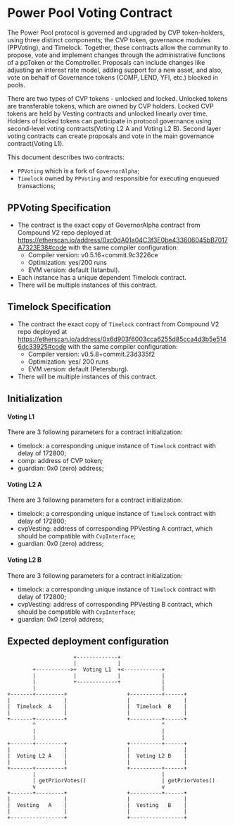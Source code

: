 # Power Pool Voting Contract

The Power Pool protocol is governed and upgraded by CVP token-holders, using three distinct components; the CVP token, governance modules (PPVoting), and Timelock. Together, these contracts allow the community to propose, vote and implement changes through the administrative functions of a ppToken or the Comptroller. 
Proposals can include changes like adjusting an interest rate model, adding support for a new asset, and also, vote on behalf of Governance tokens (COMP, LEND, YFI, etc.) blocked in pools.

There are two types of CVP tokens - unlocked and locked. Unlocked tokens are transferable tokens, which are owned by CVP holders. Locked CVP tokens are held by Vesting contracts and unlocked linearly over time. 
Holders of locked tokens can participate in protocol governance using second-level voting contracts(Voting L2 A and Voting L2 B). Second layer voting contracts can create proposals and vote in the main governance contract(Voting L1).

This document describes two contracts:
* `PPVoting` which is a fork of `GovernorAlpha`;
* `Timelock` owned by `PPVoting` and responsible for executing enqueued transactions;

## PPVoting Specification

* The contract is the exact copy of GovernorAlpha contract from Compound V2 repo deployed at
https://etherscan.io/address/0xc0dA01a04C3f3E0be433606045bB7017A7323E38#code with the same
compiler configuration:
    * Compiler version: v0.5.16+commit.9c3226ce
    * Optimization: yes/200 runs
    * EVM version: default (Istanbul).
* Each instance has a unique dependent Timelock contract.
* There will be multiple instances of this contract.

## Timelock Specification

* The contract the exact copy of `Timelock` contract from Compound V2 repo deployed at
https://etherscan.io/address/0x6d903f6003cca6255d85cca4d3b5e5146dc33925#code with the same
compiler configuration:
    * Compiler version: v0.5.8+commit.23d335f2
    * Optimization: yes/ 200 runs
    * EVM version: default (Petersburg).
* There will be multiple instances of this contract.

## Initialization

#### Voting L1

There are 3 following parameters for a contract initialization:
* timelock: a corresponding unique instance of `Timelock` contract with delay of 172800;
* comp: address of CVP token;
* guardian: 0x0 (zero) address;

#### Voting L2 A

There are 3 following parameters for a contract initialization:
* timelock: a corresponding unique instance of `Timelock` contract with delay of 172800;
* cvpVesting: address of corresponding PPVesting A contract, which should be compatible with `CvpInterface`;
* guardian: 0x0 (zero) address;

#### Voting L2 B

There are 3 following parameters for a contract initialization:
* timelock: a corresponding unique instance of `Timelock` contract with delay of 172800;
* cvpVesting: address of corresponding PPVesting B contract, which should be compatible with `CvpInterface`;
* guardian: 0x0 (zero) address;

## Expected deployment configuration
```
                     +-------------+
                     |             |
        +----------->+  Voting L1  +<------------+
        |            |             |             |
        |            +-------------+             |
        |                                        |
+-------+---------+                   +----------+------+
|                 |                   |                 |
|  Timelock  A    |                   |  Timelock  B    |
|                 |                   |                 |
+-------+---------+                   +----------+------+
        ^                                        ^
        |                                        |
        |                                        |
+-------+---------+                   +----------+------+
|                 |                   |                 |
|  Voting L2 A    |                   |  Voting L2 B    |
|                 |                   |                 |
+-------+---------+                   +----------+------+
        |                                        |
        | getPriorVotes()                        | getPriorVotes()
        v                                        v
+-------+---------+                   +----------+------+
|                 |                   |                 |
|  Vesting   A    |                   |  Vesting   B    |
|                 |                   |                 |
+-----------------+                   +-----------------+

```
